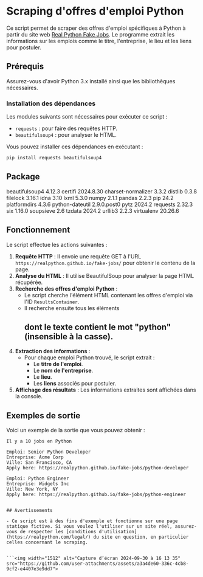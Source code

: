 # Scraping d'offres d'emploi Python

Ce script permet de scraper des offres d'emploi spécifiques à Python à partir du site web [Real Python Fake Jobs](https://realpython.github.io/fake-jobs/). Le programme extrait les informations sur les emplois comme le titre, l'entreprise, le lieu et les liens pour postuler. 

## Prérequis

Assurez-vous d'avoir Python 3.x installé ainsi que les bibliothèques nécessaires.

### Installation des dépendances

Les modules suivants sont nécessaires pour exécuter ce script :

- `requests` : pour faire des requêtes HTTP.
- `beautifulsoup4` : pour analyser le HTML.

Vous pouvez installer ces dépendances en exécutant :

```bash
pip install requests beautifulsoup4
```

## Package


beautifulsoup4     4.12.3
certifi            2024.8.30
charset-normalizer 3.3.2
distlib            0.3.8
filelock           3.16.1
idna               3.10
lxml               5.3.0
numpy              2.1.1
pandas             2.2.3
pip                24.2
platformdirs       4.3.6
python-dateutil    2.9.0.post0
pytz               2024.2
requests           2.32.3
six                1.16.0
soupsieve          2.6
tzdata             2024.2
urllib3            2.2.3
virtualenv         20.26.6



## Fonctionnement

Le script effectue les actions suivantes :

1. **Requête HTTP** : Il envoie une requête GET à l'URL `https://realpython.github.io/fake-jobs/` pour obtenir le contenu de la page.
2. **Analyse du HTML** : Il utilise BeautifulSoup pour analyser la page HTML récupérée.
3. **Recherche des offres d'emploi Python** :
   - Le script cherche l'élément HTML contenant les offres d'emploi via l'ID `ResultsContainer`.
   - Il recherche ensuite tous les éléments <h2> dont le texte contient le mot "python" (insensible à la casse).
4. **Extraction des informations** :
   - Pour chaque emploi Python trouvé, le script extrait :
     - Le **titre de l'emploi**.
     - Le **nom de l'entreprise**.
     - Le **lieu**.
     - Les **liens** associés pour postuler.
5. **Affichage des résultats** : Les informations extraites sont affichées dans la console.

## Exemples de sortie

Voici un exemple de la sortie que vous pouvez obtenir :

```
Il y a 10 jobs en Python

Emploi: Senior Python Developer
Entreprise: Acme Corp
Ville: San Francisco, CA
Apply here: https://realpython.github.io/fake-jobs/python-developer

Emploi: Python Engineer
Entreprise: Widgets Inc
Ville: New York, NY
Apply here: https://realpython.github.io/fake-jobs/python-engineer


## Avertissements

- Ce script est à des fins d'exemple et fonctionne sur une page statique fictive. Si vous voulez l'utiliser sur un site réel, assurez-vous de respecter les [conditions d'utilisation](https://realpython.com/legal/) du site en question, en particulier celles concernant le scraping.


```<img width="1512" alt="Capture d’écran 2024-09-30 à 16 13 35" src="https://github.com/user-attachments/assets/a3a4de60-336c-4cb8-9cf2-e4407e3e9dd7">
